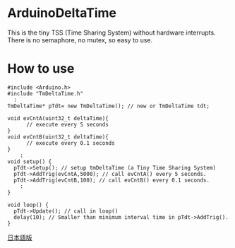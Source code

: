 # ArduinoDeltaTime
 This is the tiny TSS (Time Sharing System) without hardware interrupts.  
 There is no semaphore, no mutex, so easy to use.
  
# How to use  
```
#include <Arduino.h>
#include "TmDeltaTime.h"
  :
TmDeltaTime* pTdt= new TmDeltaTime(); // new or TmDeltaTime tdt;

void evCntA(uint32_t deltaTime){
      // execute every 5 seconds
}
void evCntB(uint32_t deltaTime){
      // execute every 0.1 seconds
}
    :
void setup() {
  pTdt->Setup(); // setup tmDeltaTime (a Tiny Time Sharing System)
  pTdt->AddTrig(evCntA,5000); // call evCntA() every 5 seconds.
  pTdt->AddTrig(evCntB,100); // call evCntB() every 0.1 seconds.
    :
}

void loop() {
  pTdt->Update(); // call in loop()
  delay(10); // Smaller than minimum interval time in pTdt->AddTrig().
}
```  
[日本語版](https://qiita.com/ELIXIR/items/66435fdd357d664068e8)
